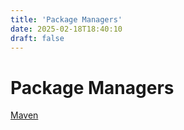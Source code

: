```yaml
---
title: 'Package Managers'
date: 2025-02-18T18:40:10
draft: false
---
```


# Package Managers

[Maven](Package%20Managers%203a14bf62facf49709315f7fb82e469a2/Maven%2011517a87fee34ac693b5b23e1a6d87c8.md)
